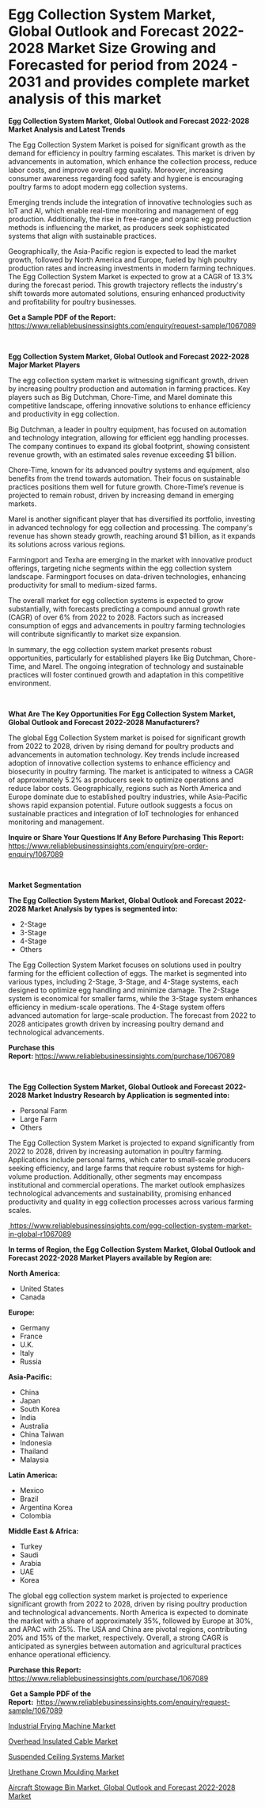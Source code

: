 <p><h1>Egg Collection System Market, Global Outlook and Forecast 2022-2028 Market Size Growing and Forecasted for period from 2024 - 2031 and provides complete market analysis of this market</h1></p><p><strong>Egg Collection System Market, Global Outlook and Forecast 2022-2028 Market Analysis and Latest Trends</strong></p>
<p><p>The Egg Collection System Market is poised for significant growth as the demand for efficiency in poultry farming escalates. This market is driven by advancements in automation, which enhance the collection process, reduce labor costs, and improve overall egg quality. Moreover, increasing consumer awareness regarding food safety and hygiene is encouraging poultry farms to adopt modern egg collection systems. </p><p>Emerging trends include the integration of innovative technologies such as IoT and AI, which enable real-time monitoring and management of egg production. Additionally, the rise in free-range and organic egg production methods is influencing the market, as producers seek sophisticated systems that align with sustainable practices.</p><p>Geographically, the Asia-Pacific region is expected to lead the market growth, followed by North America and Europe, fueled by high poultry production rates and increasing investments in modern farming techniques. The Egg Collection System Market is expected to grow at a CAGR of 13.3% during the forecast period. This growth trajectory reflects the industry's shift towards more automated solutions, ensuring enhanced productivity and profitability for poultry businesses.</p></p>
<p><strong>Get a Sample PDF of the Report:&nbsp;</strong> <a href="https://www.reliablebusinessinsights.com/enquiry/request-sample/1067089">https://www.reliablebusinessinsights.com/enquiry/request-sample/1067089</a></p>
<p>&nbsp;</p>
<p><strong>Egg Collection System Market, Global Outlook and Forecast 2022-2028 Major Market Players</strong></p>
<p><p>The egg collection system market is witnessing significant growth, driven by increasing poultry production and automation in farming practices. Key players such as Big Dutchman, Chore-Time, and Marel dominate this competitive landscape, offering innovative solutions to enhance efficiency and productivity in egg collection.</p><p>Big Dutchman, a leader in poultry equipment, has focused on automation and technology integration, allowing for efficient egg handling processes. The company continues to expand its global footprint, showing consistent revenue growth, with an estimated sales revenue exceeding $1 billion.</p><p>Chore-Time, known for its advanced poultry systems and equipment, also benefits from the trend towards automation. Their focus on sustainable practices positions them well for future growth. Chore-Time’s revenue is projected to remain robust, driven by increasing demand in emerging markets.</p><p>Marel is another significant player that has diversified its portfolio, investing in advanced technology for egg collection and processing. The company's revenue has shown steady growth, reaching around $1 billion, as it expands its solutions across various regions.</p><p>Farmingport and Texha are emerging in the market with innovative product offerings, targeting niche segments within the egg collection system landscape. Farmingport focuses on data-driven technologies, enhancing productivity for small to medium-sized farms.</p><p>The overall market for egg collection systems is expected to grow substantially, with forecasts predicting a compound annual growth rate (CAGR) of over 6% from 2022 to 2028. Factors such as increased consumption of eggs and advancements in poultry farming technologies will contribute significantly to market size expansion.</p><p>In summary, the egg collection system market presents robust opportunities, particularly for established players like Big Dutchman, Chore-Time, and Marel. The ongoing integration of technology and sustainable practices will foster continued growth and adaptation in this competitive environment.</p></p>
<p>&nbsp;</p>
<p><strong>What Are The Key Opportunities For Egg Collection System Market, Global Outlook and Forecast 2022-2028 Manufacturers?</strong></p>
<p><p>The global Egg Collection System market is poised for significant growth from 2022 to 2028, driven by rising demand for poultry products and advancements in automation technology. Key trends include increased adoption of innovative collection systems to enhance efficiency and biosecurity in poultry farming. The market is anticipated to witness a CAGR of approximately 5.2% as producers seek to optimize operations and reduce labor costs. Geographically, regions such as North America and Europe dominate due to established poultry industries, while Asia-Pacific shows rapid expansion potential. Future outlook suggests a focus on sustainable practices and integration of IoT technologies for enhanced monitoring and management.</p></p>
<p><strong>Inquire or Share Your Questions If Any Before Purchasing This Report:</strong> <a href="https://www.reliablebusinessinsights.com/enquiry/pre-order-enquiry/1067089">https://www.reliablebusinessinsights.com/enquiry/pre-order-enquiry/1067089</a></p>
<p>&nbsp;</p>
<p><strong>Market Segmentation</strong></p>
<p><strong>The Egg Collection System Market, Global Outlook and Forecast 2022-2028 Market Analysis by types is segmented into:</strong></p>
<p><ul><li>2-Stage</li><li>3-Stage</li><li>4-Stage</li><li>Others</li></ul></p>
<p><p>The Egg Collection System Market focuses on solutions used in poultry farming for the efficient collection of eggs. The market is segmented into various types, including 2-Stage, 3-Stage, and 4-Stage systems, each designed to optimize egg handling and minimize damage. The 2-Stage system is economical for smaller farms, while the 3-Stage system enhances efficiency in medium-scale operations. The 4-Stage system offers advanced automation for large-scale production. The forecast from 2022 to 2028 anticipates growth driven by increasing poultry demand and technological advancements.</p></p>
<p><strong>Purchase this Report:&nbsp;</strong><a href="https://www.reliablebusinessinsights.com/purchase/1067089">https://www.reliablebusinessinsights.com/purchase/1067089</a></p>
<p>&nbsp;</p>
<p><strong>The Egg Collection System Market, Global Outlook and Forecast 2022-2028 Market Industry Research by Application is segmented into:</strong></p>
<p><ul><li>Personal Farm</li><li>Large Farm</li><li>Others</li></ul></p>
<p><p>The Egg Collection System Market is projected to expand significantly from 2022 to 2028, driven by increasing automation in poultry farming. Applications include personal farms, which cater to small-scale producers seeking efficiency, and large farms that require robust systems for high-volume production. Additionally, other segments may encompass institutional and commercial operations. The market outlook emphasizes technological advancements and sustainability, promising enhanced productivity and quality in egg collection processes across various farming scales.</p></p>
<p><a href="https://www.reliablebusinessinsights.com/egg-collection-system-market-in-global-r1067089">&nbsp;https://www.reliablebusinessinsights.com/egg-collection-system-market-in-global-r1067089</a></p>
<p><strong>In terms of Region, the Egg Collection System Market, Global Outlook and Forecast 2022-2028 Market Players available by Region are:</strong></p>
<p>
    <p> <strong> North America: </strong>
        <ul>
            <li>United States</li>
            <li>Canada</li>
        </ul>
        </p> 
    <p> <strong> Europe: </strong>
        <ul>
            <li>Germany</li>
            <li>France</li>
            <li>U.K.</li>
            <li>Italy</li>
            <li>Russia</li>
        </ul>
        </p> 
    <p> <strong> Asia-Pacific: </strong>
        <ul>
            <li>China</li>
            <li>Japan</li>
            <li>South Korea</li>
            <li>India</li>
            <li>Australia</li>
            <li>China Taiwan</li>
            <li>Indonesia</li>
            <li>Thailand</li>
            <li>Malaysia</li>
        </ul>
        </p> 
    <p> <strong> Latin America: </strong>
        <ul>
            <li>Mexico</li>
            <li>Brazil</li>
            <li>Argentina Korea</li>
            <li>Colombia</li>
        </ul>
        </p> 
    <p> <strong> Middle East & Africa: </strong>
        <ul>
            <li>Turkey</li>
            <li>Saudi</li>
            <li>Arabia</li>
            <li>UAE</li>
            <li>Korea</li>
        </ul>
    </p>
    </p>
<p><p>The global egg collection system market is projected to experience significant growth from 2022 to 2028, driven by rising poultry production and technological advancements. North America is expected to dominate the market with a share of approximately 35%, followed by Europe at 30%, and APAC with 25%. The USA and China are pivotal regions, contributing 20% and 15% of the market, respectively. Overall, a strong CAGR is anticipated as synergies between automation and agricultural practices enhance operational efficiency.</p></p>
<p><strong>Purchase this Report: </strong><a href="https://www.reliablebusinessinsights.com/purchase/1067089">https://www.reliablebusinessinsights.com/purchase/1067089</a></p>
<p>&nbsp;<strong>Get a Sample PDF of the Report:&nbsp;&nbsp;</strong><a href="https://www.reliablebusinessinsights.com/enquiry/request-sample/1067089">https://www.reliablebusinessinsights.com/enquiry/request-sample/1067089</a></p>
<p><strong></strong></p>
<p><p><a href="https://www.linkedin.com/pulse/global-industrial-frying-machine-industry-research-report-jkrqf?trackingId=mY56wgIfTbyNPfLpi38S5Q%3D%3D">Industrial Frying Machine Market</a></p><p><a href="https://medium.com/@caroline.hamilton5656/the-overhead-insulated-cable-market-is-anticipated-to-experience-significant-growth-with-a-5a570e93d641">Overhead Insulated Cable Market</a></p><p><a href="https://www.linkedin.com/pulse/navigating-suspended-ceiling-systems-market-expert-analysis-zjzjf?trackingId=Rxbzg%2BV6QXORNcTxMsvYWw%3D%3D">Suspended Ceiling Systems Market</a></p><p><a href="https://issuu.com/reportprime-2/docs/urethane-crown-moulding-market-size_2a9415eae28720">Urethane Crown Moulding Market</a></p><p><a href="https://github.com/BesaLoshi2000/Market-Research-Report-List-1/blob/main/aircraft-stowage-bin-market-global-outlook-and-forecast-2022-2028-market.md">Aircraft Stowage Bin Market, Global Outlook and Forecast 2022-2028 Market</a></p></p>